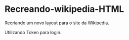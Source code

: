 # Recreando-wikipedia-HTML
Recriando um novo layout para o site da Wikipedia.

Utilizando Token para login.